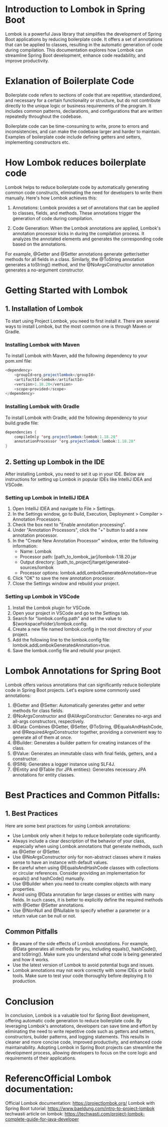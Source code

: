 # Introduction to Lombok in Spring Boot
Lombok is a powerful Java library that simplifies the development of Spring Boot applications by reducing boilerplate code. It offers a set of annotations that can be applied to classes, resulting in the automatic generation of code during compilation. This documentation explores how Lombok can streamline Spring Boot development, enhance code readability, and improve productivity.

# Exlanation of Boilerplate Code
Boilerplate code refers to sections of code that are repetitive, standardized, and necessary for a certain functionality or structure, but do not contribute directly to the unique logic or business requirements of the program. It includes common patterns, declarations, and configurations that are written repeatedly throughout the codebase.

Boilerplate code can be time-consuming to write, prone to errors and inconsistencies, and can make the codebase larger and harder to maintain. Examples of boilerplate code include defining getters and setters, implementing constructors etc.

# How Lombok reduces boilerplate code
Lombok helps to reduce boilerplate code by automatically generating common code constructs, eliminating the need for developers to write them manually. Here's how Lombok achieves this:

1. Annotations: Lombok provides a set of annotations that can be applied to classes, fields, and methods. These annotations trigger the generation of code during compilation.

2. Code Generation: When the Lombok annotations are applied, Lombok's annotation processor kicks in during the compilation process. It analyzes the annotated elements and generates the corresponding code based on the annotations.

For example, @Getter and @Setter annotations generate getter/setter methods for all fields in a class. Similarly, the @ToString annotation generates a toString() method, and the @NoArgsConstructor annotation generates a no-argument constructor.

# Getting Started with Lombok

## 1. Installation of Lombok
To start using Project Lombok, you need to first install it. There are several ways to install Lombok, but the most common one is through Maven or Gradle.

### Installing Lombok with Maven
To install Lombok with Maven, add the following dependency to your pom.xml file:
```java
<dependency>
    <groupId>org.projectlombok</groupId>
    <artifactId>lombok</artifactId>
    <version>1.18.20</version>
    <scope>provided</scope>
</dependency>
```

### Installing Lombok with Gradle
To install Lombok with Gradle, add the following dependency to your build.gradle file:
```java
dependencies {
    compileOnly 'org.projectlombok:lombok:1.18.20'
    annotationProcessor 'org.projectlombok:lombok:1.18.20'
}
```

## 2. Setting up Lombok in the IDE
After installing Lombok, you need to set it up in your IDE. Below are instructions for setting up Lombok in popular IDEs like IntelliJ IDEA and VSCode.

### Setting up Lombok in IntelliJ IDEA
1. Open IntelliJ IDEA and navigate to File > Settings.
2. In the Settings window, go to Build, Execution, Deployment > Compiler > Annotation Processors.
3. Check the box next to "Enable annotation processing".
4. Under "Annotation Processors", click the "+" button to add a new annotation processor.
5. In the "Create New Annotation Processor" window, enter the following information:
    - Name: Lombok
    - Processor path: [path_to_lombok_jar]/lombok-1.18.20.jar
    - Output directory: [path_to_project]/target/generated-sources/lombok
    - Processor options: lombok.addLombokGeneratedAnnotation=true
6. Click "OK" to save the new annotation processor.
7. Close the Settings window and rebuild your project.

### Setting up Lombok in VSCode
1. Install the Lombok plugin for VSCode.
2. Open your project in VSCode and go to the Settings tab.
3. Search for "lombok.config.path" and set the value to ${workspaceFolder}/lombok.config.
4. Create a new file named lombok.config in the root directory of your project.
5. Add the following line to the lombok.config file: lombok.addLombokGeneratedAnnotation=true.
6. Save the lombok.config file and rebuild your project.

# Lombok Annotations for Spring Boot
Lombok offers various annotations that can significantly reduce boilerplate code in Spring Boot projects. Let's explore some commonly used annotations:

1. @Getter and @Setter: Automatically generates getter and setter methods for class fields.
2. @NoArgsConstructor and @AllArgsConstructor: Generates no-args and all-args constructors, respectively.
3. @Data: Combines @Getter, @Setter, @ToString, @EqualsAndHashCode, and @RequiredArgsConstructor together, providing a convenient way to generate all of them at once.
4. @Builder: Generates a builder pattern for creating instances of the class.
5. @Value: Generates an immutable class with final fields, getters, and a constructor.
6. @Slf4j: Generates a logger instance using SLF4J.
7. @Entity and @Table (for JPA entities): Generates necessary JPA annotations for entity classes.

# Best Practices and Common Pitfalls:

## 1. Best Practices
Here are some best practices for using Lombok annotations:
- Use Lombok only when it helps to reduce boilerplate code significantly.
- Always include a clear description of the behavior of your class, especially when using Lombok annotations that generate methods, such as @Getter or @Setter.
- Use @NoArgsConstructor only for non-abstract classes where it makes sense to have an instance with default values.
- Be careful when using @EqualsAndHashCode classes with collections or circular references. Consider providing an implementation for equals() and hashCode() manually.
- Use @Builder when you need to create complex objects with many properties.
- Avoid using @Data annotation for large classes or entities with many fields. In such cases, it is better to explicitly define the required methods with @Getter @Setter annotations.
- Use @NonNull and @Nullable to specify whether a parameter or a return value can be null or not.

## Common Pitfalls
- Be aware of the side effects of Lombok annotations. For example, @Data generates all methods for you, including equals(), hashCode(), and toString(). Make sure you understand what code is being generated and how it works.
- Use the latest version of Lombok to avoid potential bugs and issues.
- Lombok annotations may not work correctly with some IDEs or build tools. Make sure to test your code thoroughly before deploying it to production.

# Conclusion
In conclusion, Lombok is a valuable tool for Spring Boot development, offering automatic code generation to reduce boilerplate code. By leveraging Lombok's annotations, developers can save time and effort by eliminating the need to write repetitive code such as getters and setters, constructors, builder patterns, and logging statements. This results in cleaner and more concise code, improved productivity, and enhanced code maintainability. Adopting Lombok in Spring Boot projects can streamline the development process, allowing developers to focus on the core logic and requirements of their applications.

# ReferencOfficial Lombok documentation:
Official Lombok documentation: https://projectlombok.org/
Lombok with Spring Boot tutorial: https://www.baeldung.com/intro-to-project-lombok
techwasti article on lombok: https://techwasti.com/project-lombok-complete-guide-for-java-developer